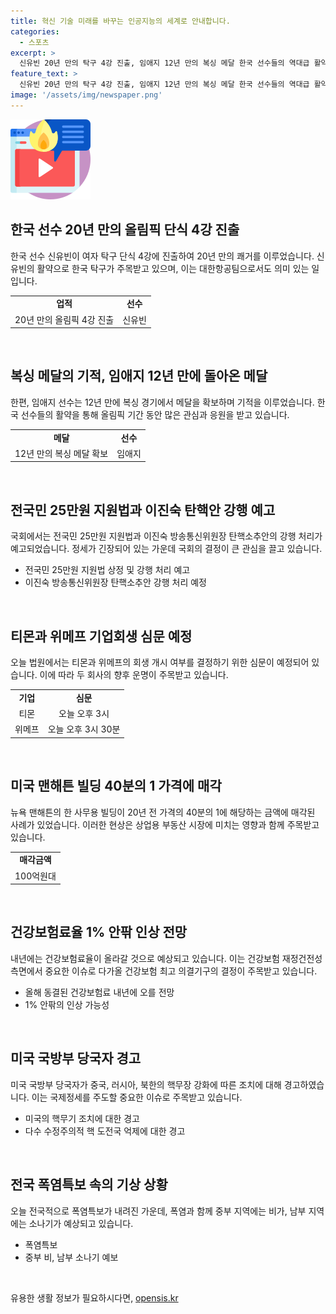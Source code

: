 ```yaml
---
title: 혁신 기술 미래를 바꾸는 인공지능의 세계로 안내합니다.
categories:
  - 스포츠
excerpt: >
  신유빈 20년 만의 탁구 4강 진출, 임애지 12년 만의 복싱 메달 한국 선수들의 역대급 활약! 파리올림픽에서 신유빈이 한국 선수로는 20년 만에 탁구 4강에 진출했고, 임애지는 12년 만에 복싱 메달을 획득했다. 이와 함께, 김원호의 어머니 길영아의 삼성생명 배드민턴 감독 업적과 전 이란내 숙소에 폭탄 설치된 상황 등 다양한 이야기가 주목받고 있다. 여걸의 맹활약으로 선수단의 희망을 높이는 올림픽 뉴스! (150자)
feature_text: >
  신유빈 20년 만의 탁구 4강 진출, 임애지 12년 만의 복싱 메달 한국 선수들의 역대급 활약! 파리올림픽에서 신유빈이 한국 선수로는 20년 만에 탁구 4강에 진출했고, 임애지는 12년 만에 복싱 메달을 획득했다. 이와 함께, 김원호의 어머니 길영아의 삼성생명 배드민턴 감독 업적과 전 이란내 숙소에 폭탄 설치된 상황 등 다양한 이야기가 주목받고 있다. 여걸의 맹활약으로 선수단의 희망을 높이는 올림픽 뉴스! (150자)
image: '/assets/img/newspaper.png'
---
```


<p><img src="/assets/img/news.png" alt="rentncar 속보" /></p>

<h2>한국 선수 20년 만의 올림픽 단식 4강 진출</h2>

<p data-ke-size="size16">한국 선수 신유빈이 여자 탁구 단식 4강에 진출하여 20년 만의 쾌거를 이루었습니다. 신유빈의 활약으로 한국 탁구가 주목받고 있으며, 이는 대한항공팀으로서도 의미 있는 일입니다.</p>

<table>
  <tr>
    <td style="text-align: center; height: 17px;"><b>업적</b></td>
    <td style="text-align: center; height: 17px;"><b>선수</b></td>
  </tr>
  <tr>
    <td style="text-align: center; height: 17px;">20년 만의 올림픽 4강 진출</td>
    <td style="text-align: center; height: 17px;">신유빈</td>
  </tr>
</table>

<p data-ke-size="size16">&nbsp;</p>

<h2>복싱 메달의 기적, 임애지 12년 만에 돌아온 메달</h2>

<p data-ke-size="size16">한편, 임애지 선수는 12년 만에 복싱 경기에서 메달을 확보하며 기적을 이루었습니다. 한국 선수들의 활약을 통해 올림픽 기간 동안 많은 관심과 응원을 받고 있습니다.</p>

<table>
  <tr>
    <td style="text-align: center; height: 17px;"><b>메달</b></td>
    <td style="text-align: center; height: 17px;"><b>선수</b></td>
  </tr>
  <tr>
    <td style="text-align: center; height: 17px;">12년 만의 복싱 메달 확보</td>
    <td style="text-align: center; height: 17px;">임애지</td>
  </tr>
</table>

<p data-ke-size="size16">&nbsp;</p>

<h2>전국민 25만원 지원법과 이진숙 탄핵안 강행 예고</h2>

<p data-ke-size="size16">국회에서는 전국민 25만원 지원법과 이진숙 방송통신위원장 탄핵소추안의 강행 처리가 예고되었습니다. 정세가 긴장되어 있는 가운데 국회의 결정이 큰 관심을 끌고 있습니다.</p>

<ul>
  <li>전국민 25만원 지원법 상정 및 강행 처리 예고</li>
  <li>이진숙 방송통신위원장 탄핵소추안 강행 처리 예정</li>
</ul>

<p data-ke-size="size16">&nbsp;</p>

<h2>티몬과 위메프 기업회생 심문 예정</h2>

<p data-ke-size="size16">오늘 법원에서는 티몬과 위메프의 회생 개시 여부를 결정하기 위한 심문이 예정되어 있습니다. 이에 따라 두 회사의 향후 운명이 주목받고 있습니다.</p>

<table>
  <tr>
    <td style="text-align: center; height: 17px;"><b>기업</b></td>
    <td style="text-align: center; height: 17px;"><b>심문</b></td>
  </tr>
  <tr>
    <td style="text-align: center; height: 17px;">티몬</td>
    <td style="text-align: center; height: 17px;">오늘 오후 3시</td>
  </tr>
  <tr>
    <td style="text-align: center; height: 17px;">위메프</td>
    <td style="text-align: center; height: 17px;">오늘 오후 3시 30분</td>
  </tr>
</table>

<p data-ke-size="size16">&nbsp;</p>

<h2>미국 맨해튼 빌딩 40분의 1 가격에 매각</h2>

<p data-ke-size="size16">뉴욕 맨해튼의 한 사무용 빌딩이 20년 전 가격의 40분의 1에 해당하는 금액에 매각된 사례가 있었습니다. 이러한 현상은 상업용 부동산 시장에 미치는 영향과 함께 주목받고 있습니다.</p>

<table>
  <tr>
    <td style="text-align: center; height: 17px;"><b>매각금액</b></td>
  </tr>
  <tr>
    <td style="text-align: center; height: 17px;">100억원대</td>
  </tr>
</table>

<p data-ke-size="size16">&nbsp;</p>

<h2>건강보험료율 1% 안팎 인상 전망</h2>

<p data-ke-size="size16">내년에는 건강보험료율이 올라갈 것으로 예상되고 있습니다. 이는 건강보험 재정건전성 측면에서 중요한 이슈로 다가올 건강보험 최고 의결기구의 결정이 주목받고 있습니다.</p>

<ul>
  <li>올해 동결된 건강보험료 내년에 오를 전망</li>
  <li>1% 안팎의 인상 가능성</li>
</ul>

<p data-ke-size="size16">&nbsp;</p>

<h2>미국 국방부 당국자 경고</h2>

<p data-ke-size="size16">미국 국방부 당국자가 중국, 러시아, 북한의 핵무장 강화에 따른 조치에 대해 경고하였습니다. 이는 국제정세를 주도할 중요한 이슈로 주목받고 있습니다.</p>

<ul>
  <li>미국의 핵무기 조치에 대한 경고</li>
  <li>다수 수정주의적 핵 도전국 억제에 대한 경고</li>
</ul>

<p data-ke-size="size16">&nbsp;</p>

<h2>전국 폭염특보 속의 기상 상황</h2>

<p data-ke-size="size16">오늘 전국적으로 폭염특보가 내려진 가운데, 폭염과 함께 중부 지역에는 비가, 남부 지역에는 소나기가 예상되고 있습니다.</p>

<ul>
  <li>폭염특보</li>
  <li>중부 비, 남부 소나기 예보</li>
</ul>

<p data-ke-size="size16">&nbsp;</p>
유용한 생활 정보가 필요하시다면, <a href="https://opensis.kr" rel="dofollow">opensis.kr</a>


